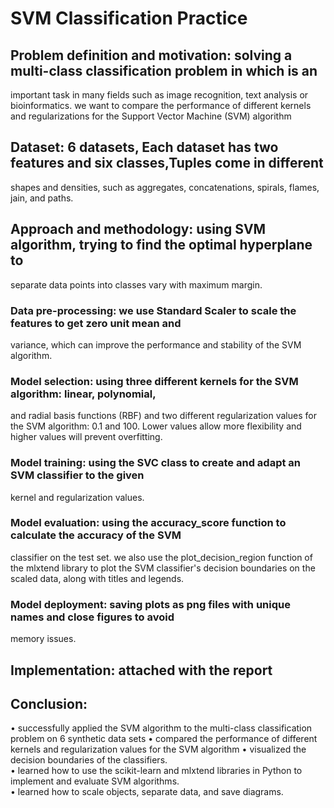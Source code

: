 # SVM Classification Practice 
## Problem definition and motivation: solving a multi-class classification problem in which is an 
important task in many fields such as image recognition, text analysis or bioinformatics. we 
want to compare the performance of different kernels and regularizations for the Support Vector 
Machine (SVM) algorithm 
## Dataset: 6 datasets, Each dataset has two features and six classes,Tuples come in different 
shapes and densities, such as aggregates, concatenations, spirals, flames, jain, and paths.  
## Approach and methodology: using SVM algorithm, trying to find the optimal hyperplane to 
separate data points into classes vary with maximum margin. 
### Data pre-processing: we use Standard Scaler to scale the features to get zero unit mean and 
variance, which can improve the performance and stability of the SVM algorithm. 
### Model selection: using three different kernels for the SVM algorithm: linear, polynomial, 
and radial basis functions (RBF) and two different regularization values for the SVM 
algorithm: 0.1 and 100. Lower values allow more flexibility and higher values will prevent 
overfitting. 
### Model training: using the SVC class to create and adapt an SVM classifier to the given 
kernel and regularization values. 
### Model evaluation: using the accuracy_score function to calculate the accuracy of the SVM 
classifier on the test set. we also use the plot_decision_region function of the mlxtend 
library to plot the SVM classifier's decision boundaries on the scaled data, along with titles 
and legends. 
### Model deployment: saving plots as png files with unique names and close figures to avoid 
memory issues. 
## Implementation: attached with the report 
## Conclusion:  
• successfully applied the SVM algorithm to the multi-class classification problem on 6 
synthetic data sets 
• compared the performance of different kernels and regularization values for the SVM 
algorithm 
• visualized the decision boundaries of the classifiers.  
• learned how to use the scikit-learn and mlxtend libraries in Python to implement and 
evaluate SVM algorithms.  
• learned how to scale objects, separate data, and save diagrams. 
